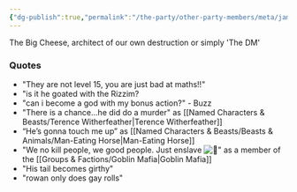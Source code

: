 ```yaml
---
{"dg-publish":true,"permalink":"/the-party/other-party-members/meta/james-absolom/","updated":"2025-06-10T19:10:33.874+01:00"}
---
```


The Big Cheese, architect of our own destruction or simply 'The DM'

### Quotes
- "They are not level 15, you are just bad at maths!!"
- "is it he goated with the Rizzim?
- "can i become a god with my bonus action?" - Buzz
- "There is a chance…he did do a murder" as [[Named Characters & Beasts/Terence Witherfeather\|Terence Witherfeather]]
- “He’s gonna touch me up” as [[Named Characters & Beasts/Beasts & Animals/Man-Eating Horse\|Man-Eating Horse]]
- "We no kill people, we good people. Just enslave ![🥰](https://discord.com/assets/10b67e5181089c99.svg)" as a member of the [[Groups & Factions/Goblin Mafia\|Goblin Mafia]]
- "His tail becomes girthy"
- "rowan only does gay rolls"